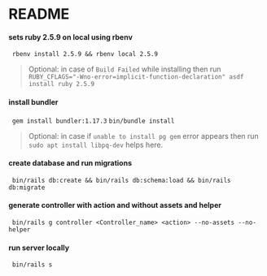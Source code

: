 # README

#### sets ruby 2.5.9 on local using rbenv 
  ``` rbenv install 2.5.9 && rbenv local 2.5.9```
  > Optional: in case of ```Build Failed``` while installing then run ```RUBY_CFLAGS="-Wno-error=implicit-function-declaration" asdf install ruby 2.5.9 ```

#### install bundler 
  ``` gem install bundler:1.17.3```
  ``` bin/bundle install ```
  > Optional: in case if `unable to install pg gem` error appears then run `sudo apt install libpq-dev` helps here.

#### create database and run migrations
 ``` bin/rails db:create && bin/rails db:schema:load && bin/rails db:migrate```

#### generate controller with action and without assets and helper
  ``` bin/rails g controller <Controller_name> <action> --no-assets --no-helper```

#### run server locally
  ``` bin/rails s```
